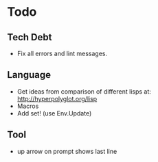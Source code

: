# Todo

## Tech Debt

- Fix all errors and lint messages.

## Language

- Get ideas from comparison of different lisps at: http://hyperpolyglot.org/lisp
- Macros
- Add set! (use Env.Update)

## Tool

- up arrow on prompt shows last line
